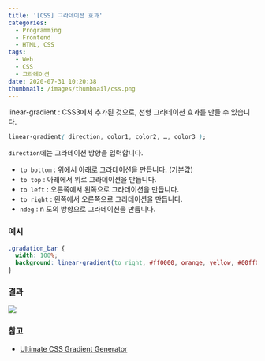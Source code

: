 ```yaml
---
title: '[CSS] 그라데이션 효과'
categories:
  - Programming
  - Frontend
  - HTML, CSS
tags:
  - Web
  - CSS
  - 그라데이션
date: 2020-07-31 10:20:38
thumbnail: /images/thumbnail/css.png
---
```


linear-gradient : CSS3에서 추가된 것으로, 선형 그라데이션 효과를 만들 수 있습니다.

```css
linear-gradient( direction, color1, color2, …, color3 );
```

`direction`에는 그라데이션 방향을 입력합니다.

- `to bottom` : 위에서 아래로 그라데이션을 만듭니다. (기본값)
- `to top` : 아래에서 위로 그라데이션을 만듭니다.
- `to left` : 오른쪽에서 왼쪽으로 그라데이션을 만듭니다.
- `to right` : 왼쪽에서 오른쪽으로 그라데이션을 만듭니다.
- `ndeg` : n 도의 방향으로 그라데이션을 만듭니다.

### 예시

```css
.gradation_bar {
  width: 100%;
  background: linear-gradient(to right, #ff0000, orange, yellow, #00ff00, #0000ff, indigo, violet);
}
```

### 결과

![](/images/css/1.png)

### 참고

- [Ultimate CSS Gradient Generator](https://www.colorzilla.com/gradient-editor/)
